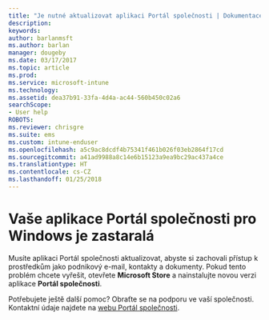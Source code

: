 ```yaml
---
title: "Je nutné aktualizovat aplikaci Portál společnosti | Dokumentace Microsoftu"
description: 
keywords: 
author: barlanmsft
ms.author: barlan
manager: dougeby
ms.date: 03/17/2017
ms.topic: article
ms.prod: 
ms.service: microsoft-intune
ms.technology: 
ms.assetid: dea37b91-33fa-4d4a-ac44-560b450c02a6
searchScope:
- User help
ROBOTS: 
ms.reviewer: chrisgre
ms.suite: ems
ms.custom: intune-enduser
ms.openlocfilehash: a5c9ac8dcdf4b75341f461b026f03eb2864f17cd
ms.sourcegitcommit: a41ad9988a8c14e6b15123a9ea9bc29ac437a4ce
ms.translationtype: HT
ms.contentlocale: cs-CZ
ms.lasthandoff: 01/25/2018
---
```

# <a name="your-company-portal-app-for-windows-is-out-of-date"></a>Vaše aplikace Portál společnosti pro Windows je zastaralá

Musíte aplikaci Portál společnosti aktualizovat, abyste si zachovali přístup k prostředkům jako podnikový e-mail, kontakty a dokumenty. Pokud tento problém chcete vyřešit, otevřete **Microsoft Store** a nainstalujte novou verzi aplikace **Portál společnosti**.

Potřebujete ještě další pomoc? Obraťte se na podporu ve vaší společnosti. Kontaktní údaje najdete na [webu Portál společnosti](https://portal.manage.microsoft.com#HelpDeskDialog).
